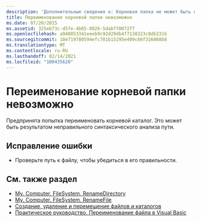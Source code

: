 ```yaml
---
description: 'Дополнительные сведения о: Корневая папка не может быть переименована'
title: Переименование корневой папки невозможно
ms.date: 07/20/2015
ms.assetid: 325eb73c-d5fe-4b65-8926-5dabff007277
ms.openlocfilehash: a940853341eeeb9c92d29db4f7138323c8db231b
ms.sourcegitcommit: 10e719780594efc781b15295e499c66f316068b8
ms.translationtype: MT
ms.contentlocale: ru-RU
ms.lasthandoff: 02/14/2021
ms.locfileid: "100435620"
---
```

# <a name="root-folder-cannot-be-renamed"></a>Переименование корневой папки невозможно

Предпринята попытка переименовать корневой каталог. Это может быть результатом неправильного синтаксического анализа пути.  
  
## <a name="to-correct-this-error"></a>Исправление ошибки  
  
- Проверьте путь к файлу, чтобы убедиться в его правильности.  
  
## <a name="see-also"></a>См. также раздел

- [My. Computer. FileSystem. RenameDirectory](xref:Microsoft.VisualBasic.MyServices.FileSystemProxy.RenameDirectory%2A)
- [My. Computer. FileSystem. RenameFile](xref:Microsoft.VisualBasic.MyServices.FileSystemProxy.RenameFile%2A)
- [Создание, удаление и перемещение файлов и каталогов](../developing-apps/programming/drives-directories-files/creating-deleting-and-moving-files-and-directories.md)
- [Практическое руководство. Переименование файла в Visual Basic](../developing-apps/programming/drives-directories-files/how-to-rename-a-file.md)

